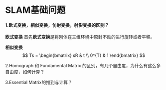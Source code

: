 # SLAM基础问题

#### 1.欧式变换，相似变换，仿射变换，射影变换的区别？
**欧式变换**
首先**欧式变换**是将刚体在三维环境中原封不动的进行旋转或者平移。

**相似变换**
$$
Ts = \begin{bmatrix}
sR  & t \\
0^{T} & 1
\end{bmatrix}
$$

2.Homograph 和 Fundamental Matrix 的区别，有几个自由度，为什么有这么多自由度，如何计算？

3.Essential Matrix的推到与计算？